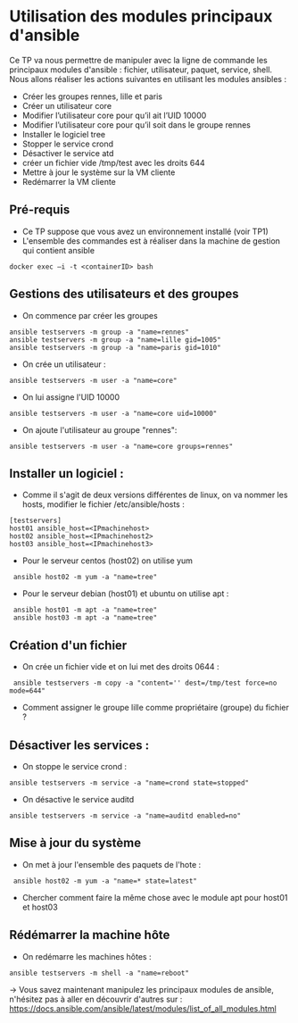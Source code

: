 # Utilisation des modules principaux d'ansible

Ce TP va nous permettre de manipuler avec la ligne de commande les principaux modules d'ansible : fichier, utilisateur, paquet, service, shell.
Nous allons réaliser les actions suivantes en utilisant les modules ansibles :
 - Créer les groupes rennes, lille et paris 
 - Créer un utilisateur core 
 - Modifier l’utilisateur core pour qu’il ait l’UID 10000 
 - Modifier l’utilisateur core pour qu’il soit dans le groupe rennes 
 - Installer le logiciel tree 
 - Stopper le service crond 
 - Désactiver le service atd 
 - créer un fichier vide /tmp/test avec les droits 644
 - Mettre à jour le système sur la VM cliente 
 - Redémarrer la VM cliente 

## Pré-requis
- Ce TP suppose que vous avez un environnement installé (voir TP1)
- L'ensemble des commandes est à réaliser dans la machine de gestion qui contient ansible
```
docker exec –i -t <containerID> bash
```

 ## Gestions des utilisateurs et des groupes
- On commence par créer les groupes
```
ansible testservers -m group -a "name=rennes" 
ansible testservers -m group -a "name=lille gid=1005"  
ansible testservers -m group -a "name=paris gid=1010" 
```
- On crée un utilisateur :
```
ansible testservers -m user -a "name=core" 
```
- On lui assigne l'UID 10000
```
ansible testservers -m user -a "name=core uid=10000" 
```
- On ajoute l'utilisateur au groupe "rennes":
```
ansible testservers -m user -a "name=core groups=rennes" 
```

## Installer un logiciel :
- Comme il s'agit de deux versions différentes de linux, on va nommer les hosts, modifier le fichier /etc/ansible/hosts : 
```
[testservers] 
host01 ansible_host=<IPmachinehost>
host02 ansible_host=<IPmachinehost2>
host03 ansible_host=<IPmachinehost3>
```
- Pour le serveur centos (host02) on utilise yum 
```
 ansible host02 -m yum -a "name=tree"
 ```
- Pour le serveur debian (host01) et ubuntu on utilise apt :
```
 ansible host01 -m apt -a "name=tree"
 ansible host03 -m apt -a "name=tree"
```

## Création d'un fichier 
- On crée un fichier vide et on lui met des droits 0644 :
```
 ansible testservers -m copy -a "content='' dest=/tmp/test force=no mode=644"
```
- Comment assigner le groupe lille comme propriétaire (groupe) du fichier ?

## Désactiver les services :
- On stoppe le service crond :
```
ansible testservers -m service -a "name=crond state=stopped"
```
- On désactive le service auditd
```
ansible testservers -m service -a "name=auditd enabled=no"
```

## Mise à jour du système 
- On met à jour l'ensemble des paquets de l'hote :
```
 ansible host02 -m yum -a "name=* state=latest"
```
- Chercher comment faire la même chose avec le module apt pour host01 et host03

## Rédémarrer la machine hôte
- On redémarre les machines hôtes :
```
ansible testservers -m shell -a "name=reboot"
```

-> Vous savez maintenant manipulez les principaux modules de ansible, n'hésitez pas à aller en découvrir d'autres sur :
https://docs.ansible.com/ansible/latest/modules/list_of_all_modules.html
